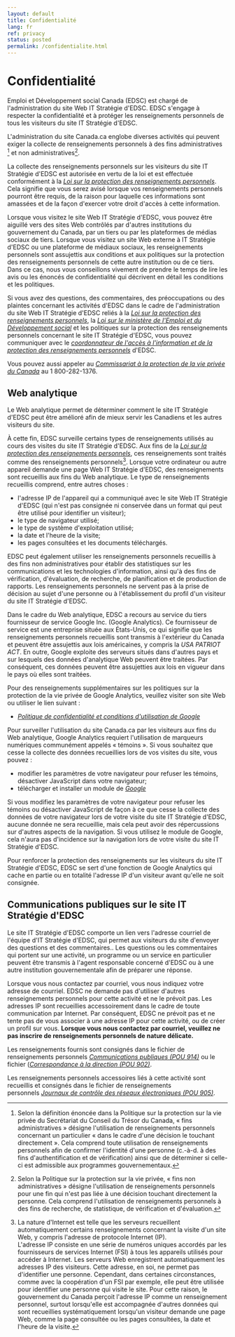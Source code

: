 ```yaml
---
layout: default
title: Confidentialité
lang: fr
ref: privacy
status: posted
permalink: /confidentialite.html
---
```


# Confidentialité

Emploi et Développement social Canada (EDSC) est chargé de l'administration du site Web IT Stratégie d'EDSC. EDSC s'engage à respecter la confidentialité et à protéger les renseignements personnels de tous les visiteurs du site IT Stratégie d'EDSC.

L'administration du site Canada.ca englobe diverses activités qui peuvent exiger la collecte de renseignements personnels à des fins administratives [^1] et non administratives[^2].

La collecte des renseignements personnels sur les visiteurs du site IT Stratégie d'EDSC est autorisée en vertu de la loi et est effectuée conformément à la [*Loi sur la protection des renseignements personnels*](http://lois.justice.gc.ca/fra/lois/P-21/page-1.html).
Cela signifie que vous serez avisé lorsque vos renseignements personnels pourront être requis, de la raison pour laquelle ces informations sont amassées et de la façon d'exercer votre droit d'accès à cette information.

Lorsque vous visitez le site Web IT Stratégie d'EDSC, vous pouvez être aiguillé vers des sites Web contrôlés par d'autres institutions du gouvernement du Canada, par un tiers ou par les plateformes de médias sociaux de tiers.
Lorsque vous visitez un site Web externe à IT Stratégie d'EDSC ou une plateforme de médiaux sociaux, les renseignements personnels sont assujettis aux conditions et aux politiques sur la protection des renseignements personnels de cette autre institution ou de ce tiers.
Dans ce cas, nous vous conseillons vivement de prendre le temps de lire les avis ou les énoncés de confidentialité qui décrivent en détail les conditions et les politiques.

Si vous avez des questions, des commentaires, des préoccupations ou des plaintes concernant les activités d'EDSC dans le cadre de l'administration du site Web IT Stratégie d'EDSC reliés à la [*Loi sur la protection des renseignements personnels*](http://lois.justice.gc.ca/fra/lois/P-21/page-1.html), la [*Loi sur le ministère de l'Emploi et du Développement social*](http://laws.justice.gc.ca/fra/lois/H-5.7/index.html) et les politiques sur la protection des renseignements personnels concernant le site IT Stratégie d'EDSC, vous pouvez communiquer avec le [*coordonnateur de l'accès à l'information et de la protection des renseignements personnels*](http://www.esdc.gc.ca/cgi-bin/emailform/index.aspx?GoCTemplateCulture=fr-CA&section=access-info) d'EDSC.

Vous pouvez aussi appeler au [*Commissariat à la protection de la vie privée du Canada*](https://www.priv.gc.ca/fr/) au 1 800-282-1376.

## Web analytique

Le Web analytique permet de déterminer comment le site IT Stratégie d'EDSC peut être amélioré afin de mieux servir les Canadiens et les autres visiteurs du site.

À cette fin, EDSC surveille certains types de renseignements utilisés au cours des visites du site IT Stratégie d'EDSC.
Aux fins de la [*Loi sur la protection des renseignements personnels*](http://lois.justice.gc.ca/fra/lois/P-21/page-1.html), ces renseignements sont traités comme des renseignements personnels[^3].
Lorsque votre ordinateur ou autre appareil demande une page Web IT Stratégie d'EDSC, des renseignements sont recueillis aux fins du Web analytique.
Le type de renseignements recueillis comprend, entre autres choses :

- l'adresse IP de l'appareil qui a communiqué avec le site Web IT Stratégie d'EDSC (qui n'est pas consignée ni conservée dans un format qui peut être utilisé pour identifier un visiteur);
- le type de navigateur utilisé;
- le type de système d'exploitation utilisé;
- la date et l'heure de la visite;
- les pages consultées et les documents téléchargés.

EDSC peut également utiliser les renseignements personnels recueillis à des fins non administratives pour établir des statistiques sur les communications et les technologies d'information, ainsi qu'à des fins de vérification, d'évaluation, de recherche, de planification et de production de rapports.
Les renseignements personnels ne servent pas à la prise de décision au sujet d'une personne ou à l'établissement du profil d'un visiteur du site IT Stratégie d'EDSC.

Dans le cadre du Web analytique, EDSC a recours au service du tiers fournisseur de service Google Inc. (Google Analytics).
Ce fournisseur de service est une entreprise située aux États-Unis, ce qui signifie que les renseignements personnels recueillis sont transmis à l'extérieur du Canada et peuvent être assujettis aux lois américaines, y compris la *USA PATRIOT ACT*.
En outre, Google exploite des serveurs situés dans d'autres pays et sur lesquels des données d'analytique Web peuvent être traitées.
Par conséquent, ces données peuvent être assujetties aux lois en vigueur dans le pays où elles sont traitées.

Pour des renseignements supplémentaires sur les politiques sur la protection de la vie privée de Google Analytics, veuillez visiter son site Web ou utiliser le lien suivant :

- [*Politique de confidentialité et conditions d'utilisation de Google*](https://www.google.com/intl/fr/policies/privacy/partners/)

Pour surveiller l'utilisation du site Canada.ca par les visiteurs aux fins du Web analytique, Google Analytics requiert l'utilisation de marqueurs numériques communément appelés « témoins ».
Si vous souhaitez que cesse la collecte des données recueillies lors de vos visites du site, vous pouvez :

- modifier les paramètres de votre navigateur pour refuser les témoins, désactiver JavaScript dans votre navigateur;
- télécharger et installer un module de [*Google*](https://tools.google.com/dlpage/gaoptout?hl=fr)

Si vous modifiez les paramètres de votre navigateur pour refuser les témoins ou désactiver JavaScript de façon à ce que cesse la collecte des données de votre navigateur lors de votre visite du site IT Stratégie d'EDSC, aucune donnée ne sera recueillie, mais cela peut avoir des répercussions sur d'autres aspects de la navigation.
Si vous utilisez le module de Google, cela n'aura pas d'incidence sur la navigation lors de votre visite du site IT Stratégie d'EDSC.

Pour renforcer la protection des renseignements sur les visiteurs du site IT Stratégie d'EDSC, EDSC se sert d'une fonction de Google Analytics qui cache en partie ou en totalité l'adresse IP d'un visiteur avant qu'elle ne soit consignée.

## Communications publiques sur le site IT Stratégie d'EDSC

Le site IT Stratégie d'EDSC comporte un lien vers l'adresse courriel de l'équipe d'IT Stratégie d'EDSC, qui permet aux visiteurs du site d'envoyer des questions et des commentaires..
Les questions ou les commentaires qui portent sur une activité, un programme ou un service en particulier peuvent être transmis à l'agent responsable concerné d'EDSC ou à une autre institution gouvernementale afin de préparer une réponse.

Lorsque vous nous contactez par courriel, vous nous indiquez votre adresse de courriel. EDSC ne demande pas d'utiliser d'autres renseignements personnels pour cette activité et ne le prévoit pas.
Les adresses IP sont recueillies accessoirement dans le cadre de toute communication par Internet.
Par conséquent, EDSC ne prévoit pas et ne tente pas de vous associer à une adresse IP pour cette activité, ou de créer un profil sur vous. **Lorsque vous nous contactez par courriel, veuillez ne pas inscrire de renseignements personnels de nature délicate.**

Les renseignements fournis sont consignés dans le fichier de renseignements personnels [*Communications publiques (POU 914)*](https://www.canada.ca/fr/secretariat-conseil-tresor/services/acces-information-protection-reseignements-personnels/acces-information/renseignements-programmes-fonds-renseignements/fichiers-renseignements-personnels-ordinaires.html#pou914) ou le fichier ([*Correspondance à la direction (POU 902)*](https://www.canada.ca/fr/secretariat-conseil-tresor/services/acces-information-protection-reseignements-personnels/acces-information/renseignements-programmes-fonds-renseignements/fichiers-renseignements-personnels-ordinaires.html#pou902).

Les renseignements personnels accessoires liés à cette activité sont recueillis et consignés dans le fichier de renseignements personnels [*Journaux de contrôle des réseaux électroniques (POU 905)*](https://www.canada.ca/fr/secretariat-conseil-tresor/services/acces-information-protection-reseignements-personnels/acces-information/renseignements-programmes-fonds-renseignements/fichiers-renseignements-personnels-ordinaires.html#pou905).

[^1]: Selon la définition énoncée dans la Politique sur la protection sur la vie privée du Secrétariat du Conseil du Trésor du Canada, « fins administratives » désigne l'utilisation de renseignements personnels concernant un particulier « dans le cadre d'une décision le touchant directement ».
Cela comprend toute utilisation de renseignements personnels afin de confirmer l'identité d'une personne (c.-à-d. à des fins d'authentification et de vérification) ainsi que de déterminer si celle-ci est admissible aux programmes gouvernementaux.

[^2]: Selon la Politique sur la protection sur la vie privée, « fins non administratives » désigne l'utilisation de renseignements personnels pour une fin qui n'est pas liée à une décision touchant directement la personne.
Cela comprend l'utilisation de renseignements personnels à des fins de recherche, de statistique, de vérification et d'évaluation.

[^3]: La nature d'Internet est telle que les serveurs recueillent automatiquement certains renseignements concernant la visite d'un site Web, y compris l'adresse de protocole Internet (IP).
L\'adresse IP consiste en une série de numéros uniques accordés par les fournisseurs de services Internet (FSI) à tous les appareils utilisés pour accéder à Internet.
Les serveurs Web enregistrent automatiquement les adresses IP des visiteurs.
Cette adresse, en soi, ne permet pas d\'identifier une personne.
Cependant, dans certaines circonstances, comme avec la coopération d\'un FSI par exemple, elle peut être utilisée pour identifier une personne qui visite le site.
Pour cette raison, le gouvernement du Canada perçoit l'adresse IP comme un renseignement personnel, surtout lorsqu'elle est accompagnée d'autres données qui sont recueillies systématiquement lorsqu'un visiteur demande une page Web, comme la page consultée ou les pages consultées, la date et l'heure de la visite.
